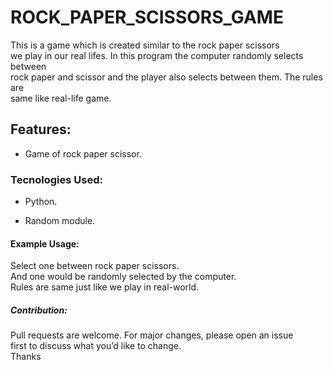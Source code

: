 <h1><strong>ROCK_PAPER_SCISSORS_GAME</strong></h1>
This is a game which is created similar to the rock paper scissors<br> we play in our real lifes. In this program the computer randomly selects between<br> rock paper and scissor and the player also selects between them. The rules are <br>same like real-life game.
<h2>Features:</h2>
<ul><li>Game of rock paper scissor.</li></ul>
<h3>Tecnologies Used:</h3>
<ul><li>Python.</li></ul>
<ul><li>Random module.</li></ul>
<h4>Example Usage:</h4>
Select one between rock paper scissors.<br>
And one would be randomly selected by the computer.<br>
Rules are same just like we play in real-world.<br>
<h5>Contribution:</h5>
Pull requests are welcome. For major changes, please open an issue<br> first to discuss what you’d like to change.<br>
Thanks